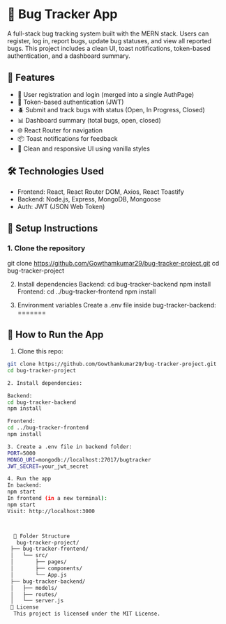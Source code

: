 # 🐞 Bug Tracker App

A full-stack bug tracking system built with the MERN stack. Users can register, log in, report bugs, update bug statuses, and view all reported bugs. This project includes a clean UI, toast notifications, token-based authentication, and a dashboard summary.

## 🚀 Features

- 👤 User registration and login (merged into a single AuthPage)
- 🔐 Token-based authentication (JWT)
- 🪲 Submit and track bugs with status (Open, In Progress, Closed)
- 📊 Dashboard summary (total bugs, open, closed)
- 🌐 React Router for navigation
- 📦 Toast notifications for feedback
- 💄 Clean and responsive UI using vanilla styles

## 🛠️ Technologies Used

- Frontend: React, React Router DOM, Axios, React Toastify
- Backend: Node.js, Express, MongoDB, Mongoose
- Auth: JWT (JSON Web Token)



## 🔧 Setup Instructions

### 1. Clone the repository


git clone https://github.com/Gowthamkumar29/bug-tracker-project.git
cd bug-tracker-project

2. Install dependencies
Backend:
cd bug-tracker-backend
npm install
Frontend:
cd ../bug-tracker-frontend
npm install

3. Environment variables
Create a .env file inside bug-tracker-backend:
=======
## 🔧 How to Run the App

1. Clone this repo:

```bash
git clone https://github.com/Gowthamkumar29/bug-tracker-project.git
cd bug-tracker-project

2. Install dependencies:

Backend:
cd bug-tracker-backend
npm install

Frontend:
cd ../bug-tracker-frontend
npm install

3. Create a .env file in backend folder:
PORT=5000
MONGO_URI=mongodb://localhost:27017/bugtracker
JWT_SECRET=your_jwt_secret

4. Run the app
In backend:
npm start
In frontend (in a new terminal):
npm start
Visit: http://localhost:3000



  📂 Folder Structure
   bug-tracker-project/
 ├── bug-tracker-frontend/
 │   └── src/
 │       ├── pages/
 │       ├── components/
 │       └── App.js
 ├── bug-tracker-backend/
 │   ├── models/
 │   ├── routes/
 │   └── server.js
 📜 License
  This project is licensed under the MIT License.
